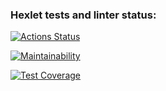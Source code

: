 ### Hexlet tests and linter status:
[![Actions Status](https://github.com/BORDERNORMAL/java-project-61/workflows/hexlet-check/badge.svg)](https://github.com/BORDERNORMAL/java-project-61/actions)

[![Maintainability](https://api.codeclimate.com/v1/badges/0f2a78383932428dd220/maintainability)](https://codeclimate.com/github/BORDERNORMAL/java-project-61/maintainability)

[![Test Coverage](https://api.codeclimate.com/v1/badges/0f2a78383932428dd220/test_coverage)](https://codeclimate.com/github/BORDERNORMAL/java-project-61/test_coverage)

